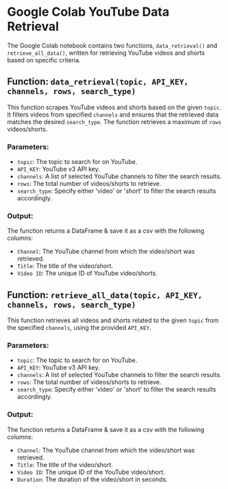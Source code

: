 # Google Colab YouTube Data Retrieval

The Google Colab notebook contains two functions, `data_retrieval()` and `retrieve_all_data()`, written for retrieving YouTube videos and shorts based on specific criteria. 

## Function: `data_retrieval(topic, API_KEY, channels, rows, search_type)`

This function scrapes YouTube videos and shorts based on the given `topic`. It filters videos from specified `channels` and ensures that the retrieved data matches the desired `search_type`. The function retrieves a maximum of `rows` videos/shorts.

### Parameters:

- `topic`: The topic to search for on YouTube.
- `API_KEY`: YouTube v3 API key.
- `channels`: A list of selected YouTube channels to filter the search results.
- `rows`: The total number of videos/shorts to retrieve.
- `search_type`: Specify either 'video' or 'short' to filter the search results accordingly.

### Output:

The function returns a DataFrame & save it as a csv with the following columns:
- `Channel`: The YouTube channel from which the video/short was retrieved.
- `Title`: The title of the video/short.
- `Video ID`: The unique ID of YouTube video/shorts.

## Function: `retrieve_all_data(topic, API_KEY, channels, rows, search_type)`

This function retrieves all videos and shorts related to the given `topic` from the specified `channels`, using the provided `API_KEY`. 

### Parameters:

- `topic`: The topic to search for on YouTube.
- `API_KEY`: YouTube v3 API key.
- `channels`: A list of selected YouTube channels to filter the search results.
- `rows`: The total number of videos/shorts to retrieve.
- `search_type`: Specify either 'video' or 'short' to filter the search results accordingly.

### Output:

The function returns a DataFrame & save it as a csv with the following columns:
- `Channel`: The YouTube channel from which the video/short was retrieved.
- `Title`: The title of the video/short.
- `Video ID`: The unique ID of the YouTube video/short.
- `Duration`: The duration of the video/short in seconds.

